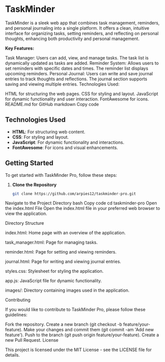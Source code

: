 # TaskMinder
TaskMinder is a sleek web app that combines task management, reminders, and personal journaling into a single platform. It offers a clean, intuitive interface for organizing tasks, setting reminders, and reflecting on personal thoughts, enhancing both productivity and personal management.

**Key Features:**

Task Manager: Users can add, view, and manage tasks. The task list is dynamically updated as tasks are added.
Reminder System: Allows users to set reminders with specific dates and times. The reminder list displays upcoming reminders.
Personal Journal: Users can write and save journal entries to track thoughts and reflections. The journal section supports saving and viewing multiple entries.
Technologies Used:

HTML for structuring the web pages.
CSS for styling and layout.
JavaScript for dynamic functionality and user interaction.
FontAwesome for icons.
README.md for GitHub
markdown
Copy code

## Technologies Used

- **HTML**: For structuring web content.
- **CSS**: For styling and layout.
- **JavaScript**: For dynamic functionality and interactions.
- **FontAwesome**: For icons and visual enhancements.

## Getting Started

To get started with TaskMinder Pro, follow these steps:

1. **Clone the Repository**

   ```bash
   git clone https://github.com/arpies12/taskminder-pro.git
Navigate to the Project Directory
bash
Copy code
cd taskminder-pro
Open the index.html File
Open the index.html file in your preferred web browser to view the application.

Directory Structure

index.html: Home page with an overview of the application.

task_manager.html: Page for managing tasks.

reminder.html: Page for setting and viewing reminders.

journal.html: Page for writing and viewing journal entries.

styles.css: Stylesheet for styling the application.

app.js: JavaScript file for dynamic functionality.

images/: Directory containing images used in the application.

Contributing

If you would like to contribute to TaskMinder Pro, please follow these guidelines:

Fork the repository.
Create a new branch (git checkout -b feature/your-feature).
Make your changes and commit them (git commit -am 'Add new feature').
Push to the branch (git push origin feature/your-feature).
Create a new Pull Request.
License

This project is licensed under the MIT License - see the LICENSE file for details.



